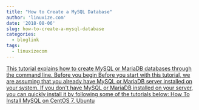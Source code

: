 ```yaml
---
title: "How to Create a MySQL Database"
author: 'linuxize.com'
date: '2018-08-06'
slug: how-to-create-a-mysql-database
categories:
  - bloglink
tags:
  - linuxizecom
---
```


[This tutorial explains how to create MySQL or MariaDB databases through the command line. Before you begin Before you start with this tutorial, we are assuming that you already have MySQL or MariaDB server installed on your system. If you don't have MySQL or MariaDB installed on your server, you can quickly install it by following some of the tutorials below: How To Install MySQL on CentOS 7, Ubuntu<i class="fas fa-external-link-alt"></i>](https://linuxize.com/post/how-to-create-a-mysql-database/)

